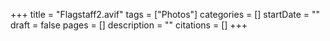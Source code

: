 +++
title = "Flagstaff2.avif"
tags = ["Photos"]
categories = []
startDate = ""
draft = false
pages = []
description = ""
citations = []
+++
